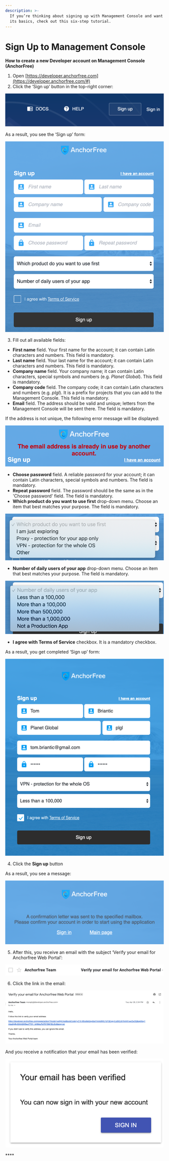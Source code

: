 ```yaml
---
description: >-
  If you’re thinking about signing up with Management Console and want to learn
  its basics, check out this six-step tutorial.
---
```


# Sign Up to Management Console

**How to create a new Developer account on Management Console \(AnchorFree\)**

1. Open [https://developer.anchorfree.com](https://developer.anchorfree.com/#)
2. Click the ‘Sign up’ button in the top-right corner:

![](../.gitbook/assets/sign_up_button.png)

As a result, you see the ‘Sign up’ form:

![](../.gitbook/assets/empty_sign_up_form.png)

3.  Fill out all available fields:

* **First name** field. Your first name for the account; it can contain Latin characters and numbers. This field is mandatory.
* **Last name** field. Your last name for the account; it can contain Latin characters and numbers. This field is mandatory.
* **Company name** field. Your company name; it can contain Latin characters, special symbols and numbers \(e.g. _Planet Global_\). This field is mandatory.
* **Company code** field. The company code; it can contain Latin characters and numbers \(e.g. _plgl_\). It is a prefix for projects that you can add to the Management Console. This field is mandatory.
* **Email** field. The address should be valid and unique; letters from the Management Console will be sent there. The field is mandatory.

If the address is not unique, the following error message will be displayed:

![](../.gitbook/assets/error_email_is_already_in_use.png)

* **Choose password** field. A reliable password for your account; it can contain Latin characters, special symbols and numbers. The field is mandatory.
* **Repeat password** field. The password should be the same as in the 'Choose password' field. The field is mandatory.
* **Which product do you want to use first** drop-down menu. Choose an item that best matches your purpose. The field is mandatory.

![](../.gitbook/assets/which_product_popup_popup.png)

* **Number of daily users of your app** drop-down menu. Choose an item that best matches your purpose. The field is mandatory.

![](../.gitbook/assets/daily_users_dropdown.png)

* **I agree with Terms of Service** checkbox. It is a mandatory checkbox.

As a result, you get completed ‘Sign up’ form:

![](../.gitbook/assets/filled_sign_up_form.png)

4.   Click the **Sign up** button

As a result, you see a message:

![](../.gitbook/assets/text_about_confirmation_letter.png)

5.   After this, you receive an email with the subject ‘Verify your email for Anchorfree Web Portal’:

![](../.gitbook/assets/email_subject.png)

6.  Click the link in the email:

![](../.gitbook/assets/email_body.png)

And you receive a notification that your email has been verified:

![](../.gitbook/assets/email_verified_popup.png)

\*\*\*\*

